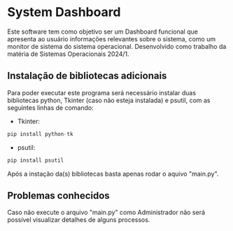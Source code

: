# System Dashboard

Este software tem como objetivo ser um Dashboard funcional que apresenta ao usuário informações relevantes sobre o sistema, como um monitor de sistema do sistema operacional. Desenvolvido como trabalho da matéria de Sistemas Operacionais 2024/1.

## Instalação de bibliotecas adicionais

Para poder executar este programa será necessário instalar duas bibliotecas python, Tkinter (caso não esteja instalada) e psutil, com as seguintes linhas de comando:
- Tkinter:
~~~Python
pip install python-tk
~~~

- psutil:
~~~Python
pip install psutil
~~~

Após a instação da(s) bibliotecas basta apenas rodar o aquivo "main.py".

## Problemas conhecidos
Caso não execute o arquivo "main.py" como Administrador não será possível visualizar detalhes de alguns processos.